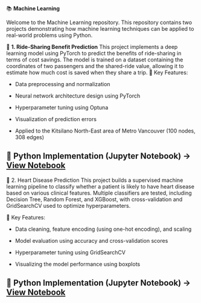 📚 **Machine Learning**

Welcome to the Machine Learning repository. This repository contains two projects demonstrating how machine learning techniques can be applied to real-world problems using Python.


🔗 **1. Ride-Sharing Benefit Prediction**
This project implements a deep learning model using PyTorch to predict the benefits of ride-sharing in terms of cost savings. The model is trained on a dataset containing the coordinates of two passengers and the shared-ride value, allowing it to estimate how much cost is saved when they share a trip.
🧪 Key Features:

- Data preprocessing and normalization

- Neural network architecture design using PyTorch

- Hyperparameter tuning using Optuna

- Visualization of prediction errors

- Applied to the Kitsilano North-East area of Metro Vancouver (100 nodes, 308 edges)  

🐍 **Python Implementation (Jupyter Notebook)** → [View Notebook](https://github.com/baharaghababaei/Machine_learning/blob/main/docs/Kitsilano_East.ipynb)  
-----------------------------------------------------------------------------------------------------------------------------------------------------------------
🔗 2. Heart Disease Prediction
This project builds a supervised machine learning pipeline to classify whether a patient is likely to have heart disease based on various clinical features.
Multiple classifiers are tested, including Decision Tree, Random Forest, and XGBoost, with cross-validation and GridSearchCV used to optimize hyperparameters.

🧪 Key Features:

- Data cleaning, feature encoding (using one-hot encoding), and scaling

- Model evaluation using accuracy and cross-validation scores

- Hyperparameter tuning using GridSearchCV

- Visualizing the model performance using boxplots  

🐍 **Python Implementation (Jupyter Notebook)** → [View Notebook](https://github.com/baharaghababaei/Machine_learning/blob/main/docs/Heart_Disease_Prediction.ipynb)    
-----------------------------------------------------------------------------------------------------------------------------------------------------------------------
